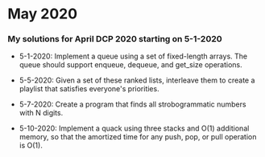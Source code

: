 # May 2020
### My solutions for April DCP 2020 starting on 5-1-2020

- 5-1-2020: Implement a queue using a set of fixed-length arrays. The queue should support enqueue, dequeue, and get_size operations.

- 5-5-2020: Given a set of these ranked lists, interleave them to create a playlist that satisfies
everyone's priorities.

- 5-7-2020: Create a program that finds all strobogrammatic numbers with N digits.

- 5-10-2020: Implement a quack using three stacks and O(1) additional memory, so that the amortized time for any push, pop, or pull operation is O(1).
